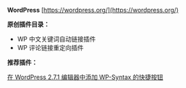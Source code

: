 **WordPress** [https://wordpress.org/](https://wordpress.org/)

**原创插件目录：**

- WP 中文关键词自动链接插件
- WP 评论链接重定向插件

**推荐插件：**

[在 WordPress 2.7.1 编辑器中添加 WP-Syntax 的快捷按钮](https://wheat.at/b2014/2009/06/editor-in-wordpress-27-to-add-the-code-highlighted-wp-syntax-plug-in-shortcut-button.html)
